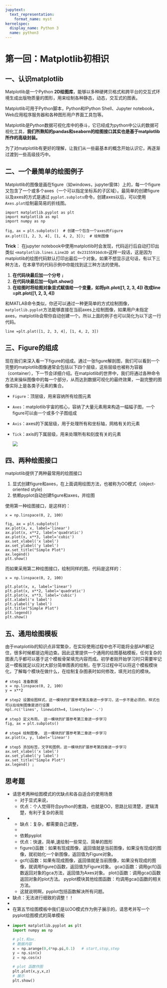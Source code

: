 ```yaml
---
jupytext:
  text_representation:
    format_name: myst
kernelspec:
  display_name: Python 3
  name: python3
---
```

# 第一回：Matplotlib初相识

## 一、认识matplotlib

Matplotlib是一个Python **2D绘图库**，能够以多种硬拷贝格式和跨平台的交互式环境生成出版物质量的图形，用来绘制各种静态，动态，交互式的图表。

Matplotlib可用于Python脚本，Python和IPython Shell、Jupyter notebook，Web应用程序服务器和各种图形用户界面工具包等。

Matplotlib是Python数据可视化库中的泰斗，它已经成为python中公认的数据可视化工具，**我们所熟知的pandas和seaborn的绘图接口其实也是基于matplotlib所作的高级封装。**

为了对matplotlib有更好的理解，让我们从一些最基本的概念开始认识它，再逐渐过渡到一些高级技巧中。

## 二、一个最简单的绘图例子

Matplotlib的图像是画在figure（如windows，jupyter窗体）上的，每一个figure又包含了一个或多个axes（一个可以指定坐标系的子区域）。最简单的创建figure以及axes的方式是通过 `pyplot.subplots`命令，创建axes以后，可以使用 `Axes.plot`绘制最简易的折线图。

```{code-cell}
import matplotlib.pyplot as plt
import matplotlib as mpl
import numpy as np
```

```{code-cell}
fig, ax = plt.subplots()  # 创建一个包含一个axes的figure
ax.plot([1, 2, 3, 4], [1, 4, 2, 3]);  # 绘制图像
```

**Trick**：
在jupyter notebook中使用matplotlib时会发现，代码运行后自动打印出类似 `<matplotlib.lines.Line2D at 0x23155916dc0>`这样一段话，这是因为matplotlib的绘图代码默认打印出最后一个对象。如果不想显示这句话，有以下三种方法，在本章节的代码示例中你能找到这三种方法的使用。

1. **在代码块最后加一个分号 `;`**
2. **在代码块最后加一句plt.show()**
3. **在绘图时将绘图对象显式赋值给一个变量，如将plt.plot([1, 2, 3, 4]) 改成line =plt.plot([1, 2, 3, 4])**

和MATLAB命令类似，你还可以通过一种更简单的方式绘制图像，`matplotlib.pyplot`方法能够直接在当前axes上绘制图像，如果用户未指定axes，matplotlib会帮你自动创建一个。所以上面的例子也可以简化为以下这一行代码。

```{code-cell}
line =plt.plot([1, 2, 3, 4], [1, 4, 2, 3]) 
```

## 三、Figure的组成

现在我们来深入看一下figure的组成。通过一张figure解剖图，我们可以看到一个完整的matplotlib图像通常会包括以下四个层级，这些层级也被称为容器（container），下一节会详细介绍。在matplotlib的世界中，我们将通过各种命令方法来操纵图像中的每一个部分，从而达到数据可视化的最终效果，一副完整的图像实际上是各类子元素的集合。

- `Figure`：顶层级，用来容纳所有绘图元素
- `Axes`：matplotlib宇宙的核心，容纳了大量元素用来构造一幅幅子图，一个figure可以由一个或多个子图组成
- `Axis`：axes的下属层级，用于处理所有和坐标轴，网格有关的元素
- `Tick`：axis的下属层级，用来处理所有和刻度有关的元素

  ![](https://matplotlib.org/_images/anatomy.png)

## 四、两种绘图接口

matplotlib提供了两种最常用的绘图接口

1. 显式创建figure和axes，在上面调用绘图方法，也被称为OO模式（object-oriented style)
2. 依赖pyplot自动创建figure和axes，并绘图

使用第一种绘图接口，是这样的：

```{code-cell}
x = np.linspace(0, 2, 100)

fig, ax = plt.subplots()  
ax.plot(x, x, label='linear')  
ax.plot(x, x**2, label='quadratic')  
ax.plot(x, x**3, label='cubic')  
ax.set_xlabel('x label') 
ax.set_ylabel('y label') 
ax.set_title("Simple Plot")  
ax.legend() 
plt.show()
```

而如果采用第二种绘图接口，绘制同样的图，代码是这样的：

```{code-cell}
x = np.linspace(0, 2, 100)

plt.plot(x, x, label='linear') 
plt.plot(x, x**2, label='quadratic')  
plt.plot(x, x**3, label='cubic')
plt.xlabel('x label')
plt.ylabel('y label')
plt.title("Simple Plot")
plt.legend()
plt.show()
```

## 五、通用绘图模板

由于matplotlib的知识点非常繁杂，在实际使用过程中也不可能将全部API都记住，很多时候都是边用边查。因此这里提供一个通用的绘图基础模板，任何复杂的图表几乎都可以基于这个模板骨架填充内容而成。初学者刚开始学习时只需要牢记这一模板就足以应对大部分简单图表的绘制，在学习过程中可以将这个模板模块化，了解每个模块在做什么，在绘制复杂图表时如何修改，填充对应的模块。

```{code-cell}
# step1 准备数据
x = np.linspace(0, 2, 100)
y = x**2

# step2 设置绘图样式，这一模块的扩展参考第五章进一步学习，这一步不是必须的，样式也可以在绘制图像是进行设置
mpl.rc('lines', linewidth=4, linestyle='-.')

# step3 定义布局， 这一模块的扩展参考第三章进一步学习
fig, ax = plt.subplots()  

# step4 绘制图像， 这一模块的扩展参考第二章进一步学习
ax.plot(x, y, label='linear')  

# step5 添加标签，文字和图例，这一模块的扩展参考第四章进一步学习
ax.set_xlabel('x label') 
ax.set_ylabel('y label') 
ax.set_title("Simple Plot")  
ax.legend() ;
```

## 思考题

- 请思考两种绘图模式的优缺点和各自适合的使用场景
  - 对于显式来说，
  - 优点：个人觉得符合python的套路，也就是OO，思路比较清楚，逻辑清楚，有利于复杂的表现
- - 缺点：复杂，都需要自己调整，
  - 
  - 依赖pyplot
  - 优点：快速，简单,速绘制一些常见、简单的图形
  - figure()函数：如果有现成图像，返回值就是当前图像，如果没有现成的图像，就初始化一个新图像，返回值为Figure对象。
  - gcf()函数：如果有现成图像，返回值就是当前图像，如果没有现成的图像，就调用figure()函数，返回值为Figure对象。
    gca()函数：调用gcf()函数返回对象的gca方法，返回值为Axes对象。
    plot()函数：调用gca()函数返回对象的plot方法。
    pyplot模块其他绘图函数：均调用gca()函数的相关方法。
  - 这就说明啊，pyplot包括函数解决所有问题。
- 缺点：无法进行细致的调整！！
- 
- 在第五节绘图模板中我们是以OO模式作为例子展示的，请思考并写一个pyplot绘图模式的简单模板
- ```python
  import matplotlib.pyplot as plt
  import numpy as np

  # plt.和ax.
  # 数据内容
  x = np.arange(0,4*np.pi,0.1)   # start,stop,step
  y = np.sin(x)
  z = np.cos(x)

  # plot 函数作图
  plt.plot(x,y,x,z)
  # 展示
  plt.show()
  ```
